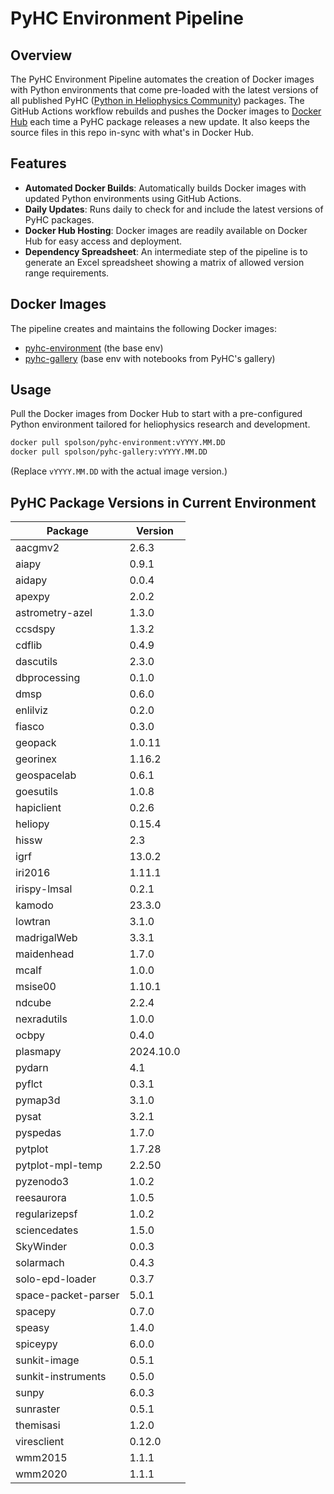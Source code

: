 # PyHC Environment Pipeline

## Overview
The PyHC Environment Pipeline automates the creation of Docker images with Python environments that come pre-loaded with the latest versions of all published PyHC ([Python in Heliophysics Community](https://pyhc.org/projects)) packages. The GitHub Actions workflow rebuilds and pushes the Docker images to [Docker Hub](https://hub.docker.com/u/spolson) each time a PyHC package releases a new update. It also keeps the source files in this repo in-sync with what's in Docker Hub.  

## Features
- **Automated Docker Builds**: Automatically builds Docker images with updated Python environments using GitHub Actions.
- **Daily Updates**: Runs daily to check for and include the latest versions of PyHC packages.
- **Docker Hub Hosting**: Docker images are readily available on Docker Hub for easy access and deployment.
- **Dependency Spreadsheet**: An intermediate step of the pipeline is to generate an Excel spreadsheet showing a matrix of allowed version range requirements.

## Docker Images
The pipeline creates and maintains the following Docker images:
- [pyhc-environment](https://hub.docker.com/r/spolson/pyhc-environment) (the base env)
- [pyhc-gallery](https://hub.docker.com/r/spolson/pyhc-gallery) (base env with notebooks from PyHC's gallery)

## Usage
Pull the Docker images from Docker Hub to start with a pre-configured Python environment tailored for heliophysics research and development.

```bash
docker pull spolson/pyhc-environment:vYYYY.MM.DD
docker pull spolson/pyhc-gallery:vYYYY.MM.DD
```
(Replace `vYYYY.MM.DD` with the actual image version.)

## PyHC Package Versions in Current Environment
Package | Version
---|---
aacgmv2 | 2.6.3
aiapy | 0.9.1
aidapy | 0.0.4
apexpy | 2.0.2
astrometry-azel | 1.3.0
ccsdspy | 1.3.2
cdflib | 0.4.9
dascutils | 2.3.0
dbprocessing | 0.1.0
dmsp | 0.6.0
enlilviz | 0.2.0
fiasco | 0.3.0
geopack | 1.0.11
georinex | 1.16.2
geospacelab | 0.6.1
goesutils | 1.0.8
hapiclient | 0.2.6
heliopy | 0.15.4
hissw | 2.3
igrf | 13.0.2
iri2016 | 1.11.1
irispy-lmsal | 0.2.1
kamodo | 23.3.0
lowtran | 3.1.0
madrigalWeb | 3.3.1
maidenhead | 1.7.0
mcalf | 1.0.0
msise00 | 1.10.1
ndcube | 2.2.4
nexradutils | 1.0.0
ocbpy | 0.4.0
plasmapy | 2024.10.0
pydarn | 4.1
pyflct | 0.3.1
pymap3d | 3.1.0
pysat | 3.2.1
pyspedas | 1.7.0
pytplot | 1.7.28
pytplot-mpl-temp | 2.2.50
pyzenodo3 | 1.0.2
reesaurora | 1.0.5
regularizepsf | 1.0.2
sciencedates | 1.5.0
SkyWinder | 0.0.3
solarmach | 0.4.3
solo-epd-loader | 0.3.7
space-packet-parser | 5.0.1
spacepy | 0.7.0
speasy | 1.4.0
spiceypy | 6.0.0
sunkit-image | 0.5.1
sunkit-instruments | 0.5.0
sunpy | 6.0.3
sunraster | 0.5.1
themisasi | 1.2.0
viresclient | 0.12.0
wmm2015 | 1.1.1
wmm2020 | 1.1.1
